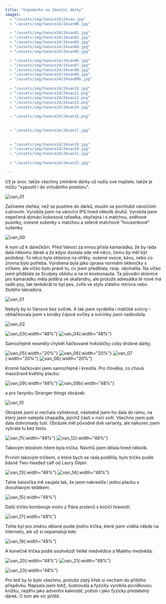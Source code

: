 ```yaml
---
title: "Vzpomínka na Vánoční dárky"
images:
  - "/assets/img/Vanoce24/24van.jpg"
  - "/assets/img/Vanoce24/24van00.jpg"

  - "/assets/img/Vanoce24/24van01.jpg"
  - "/assets/img/Vanoce24/24van02.jpg"
  - "/assets/img/Vanoce24/24van03.jpg"
  - "/assets/img/Vanoce24/24van04.jpg"
  - "/assets/img/Vanoce24/24van05.jpg"

  - "/assets/img/Vanoce24/24van06.jpg"
  - "/assets/img/Vanoce24/24van07.jpg"
  - "/assets/img/Vanoce24/24van08.jpg"
  - "/assets/img/Vanoce24/24van09.jpg"
  - "/assets/img/Vanoce24/24van09b.jpg"
  
  - "/assets/img/Vanoce24/24van10.jpg"
  - "/assets/img/Vanoce24/24van11.png"
  - "/assets/img/Vanoce24/24van12.png"
  - "/assets/img/Vanoce24/24van13.png"
  - "/assets/img/Vanoce24/24van14.jpg"
    
  - "/assets/img/Vanoce24/24van15.png"
  
 
  - "/assets/img/Vanoce24/24van17.jpg"
 
    
  - "/assets/img/Vanoce24/24van19.jpg"
  - "/assets/img/Vanoce24/24van20.jpg"
  - "/assets/img/Vanoce24/24van21.jpg"
 
  - "/assets/img/Vanoce24/24van23.jpg"

---
```


<!--begin_excerpt-->

Už je únor, takže všechny zmíněné dárky už našly své majitele, takže je můžu "vypustit i do virtuálního prostoru". 

![van_01](/assets/img/Vanoce24/24van.jpg)

<!--end_excerpt-->

Začneme zlehka, než se pustíme do dárků, musím se pochlubit vánočním cukrovím. Vyrobila jsem na vánoční IPS hned několik druhů. Vyrobila jsem nepečená domácí kokosová rafaelka, obyčejná i s matchou, sněhové pusinky, ovesné sušenky s matchou a zelené matchové "housenkové" sušenky. 

![van_00](/assets/img/Vanoce24/24van00.jpg)

A nyní už k dárečkům. Před Vánoci za mnou přisla kamarádka, že by ráda dala někomu dárek a že kdysi dostala ode mě něco, čemu by měl být podobný. To něco byla sklenice na oříšky, sušené ovoce, kávu, nebo co zrovna bylo potřeba. Vyrobena byla jako úprava normální skleničky s víčkem, ale víčko bylo právě to, co jsem předělala, resp. obohatila. Na víčko jsem přidělala ze Sculpey oblohu a na ní kosmonauta. Ta původní sklenice pro kamarádku měla ještěra ve skafandru, ale protože adresátka té nové má radši psy, tak tentokrát to byl pes, zvíře ve stylu zlatého retrívra nebo žlutého labradora. 

![van_01](/assets/img/Vanoce24/24van01.jpg)

Nebyly by to Vánoce bez svíček. A tak jsem vyráběla i maličké svícny - obháčkovala jsem s koráky čajové svíčky a svícínky jsem naškrobila.

![van_02](/assets/img/Vanoce24/24van02.jpg)

![van_03](/assets/img/Vanoce24/24van03.jpg){:width="48%"}
![van_04](/assets/img/Vanoce24/24van04.jpg){:width="48%"}

Samozřejmě nesměly chybět háčkované hvězdičky coby drobné dárky. 

![van_05](/assets/img/Vanoce24/24van05.jpg){:width="20%"}
![van_06](/assets/img/Vanoce24/24van06.jpg){:width="20%"}
![van_07](/assets/img/Vanoce24/24van07.jpg){:width="20%"}
![van_08](/assets/img/Vanoce24/24van08.jpg){:width="20%"}

Kromě háčkování jsem samozřejmě i kreslila. Pro člověka, co chová masožravé květiny placku:

![van_09](/assets/img/Vanoce24/24van09.jpg){:width="48%"}
![van_09b](/assets/img/Vanoce24/24van09b.png){:width="48%"}

a pro fanynku Stranger things obrázek: 

![van_10](/assets/img/Vanoce24/24van10.jpg)

Obrázek jsem si nechala vytisknout, následně jsem ho dala do rámu, na který jsem nalepila chapadla, jejichž části v noci svítí. Všechno jsem pak dala dohromady tuší. Obrázek měl původně dvě varianty, ale nakonec jsem vybrala tu bez textu. 

![van_11](/assets/img/Vanoce24/24van11.png){:width="48%"}
![van_12](/assets/img/Vanoce24/24van12.png){:width="48%"}

Takovým letošním hitem byla trička. Návrhů jsem dělala hned několik. 

Prvním takovým tričkem, o které bych se ráda podělila, bylo tričko podle básně Two-headed calf od Laury Gilpin. 

![van_13](/assets/img/Vanoce24/24van13.png){:width="48%"}
![van_14](/assets/img/Vanoce24/24van14.jpg){:width="48%"}

Tahle básnička mě zaujala tak, že jsem nakreslila i jednu placku s dvouhlavým telátkem. 

<!-- ![van_15](/assets/img/Vanoce24/24van15b.jpg){:width="48%"} -->
![van_15](/assets/img/Vanoce24/24van15.png){:width="48%"}

Další tričko kombinuje motiv z Pána prstenů s kočičí hravostí. 

<!-- ![van_16](/assets/img/Vanoce24/24van16.jpg){:width="48%"} -->
![van_17](/assets/img/Vanoce24/24van17.jpg){:width="48%"}

Tohle byl pro změnu dělané podle jiného trička, které jsem viděla někde na internetu, ale už si nepamatuji kde: 

<!-- ![van_18](/assets/img/Vanoce24/24van18.jpg){:width="48%"} -->
![van_19](/assets/img/Vanoce24/24van19.jpg){:width="48%"}

A konečně trička podle souhvězdí Velké medvědice a Malého medvěda: 

![van_20](/assets/img/Vanoce24/24van20.jpg){:width="48%"}
![van_21](/assets/img/Vanoce24/24van21.jpg){:width="48%"}

<!-- ![van_22](/assets/img/Vanoce24/24van22.jpg){:width="48%"} -->
![van_23](/assets/img/Vanoce24/24van23.jpg){:width="48%"}

Pro teď by to bylo všechno, protože zlatý hřeb si nechám do příštího příspěvku. Napsala jsem totiž, ilustrovala a fyzicky vyrobila povídkovou knížku, nejdřív jako adventní kalendář, potom i jako fyzicky předatelný dárek. 
O tom ale víc příště <!-- [příště](https://matcha1309.github.io/Vanoce02/) -->. 
